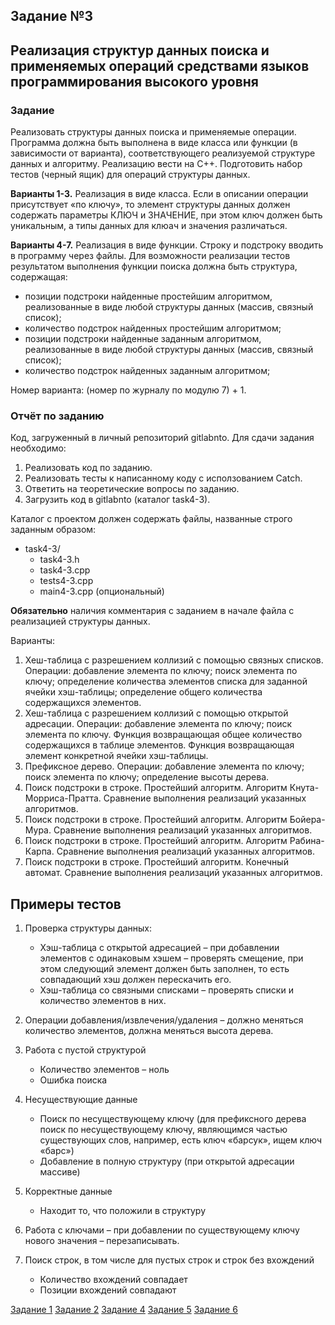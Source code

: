 ## Задание №3 

## Реализация структур данных поиска и применяемых операций средствами языков программирования высокого уровня

### Задание
Реализовать структуры данных поиска и применяемые операции.
Программа должна быть выполнена в виде класса или функции (в зависимости от варианта), соответствующего реализуемой структуре данных и алгоритму. Реализацию вести на C++. Подготовить набор тестов (черный ящик) для операций структуры данных.

**Варианты 1-3.** Реализация в виде класса. Если в описании операции присутствует «по ключу», то элемент структуры данных должен содержать параметры КЛЮЧ и ЗНАЧЕНИЕ, при этом ключ должен быть уникальным, а типы данных для клюач и значения различаться.

**Варианты 4-7.** Реализация в виде функции. Строку и подстроку вводить в программу через файлы. Для возможности реализации тестов результатом выполнения функции поиска должна быть структура, содержащая:
* позиции подстроки найденные простейшим алгоритмом, реализованные в виде любой структуры данных (массив, связный список);
* количество подстрок найденных простейшим алгоритмом;
* позиции подстроки найденные заданным алгоритмом, реализованные в виде любой структуры данных (массив, связный список);
* количество подстрок найденных заданным алгоритмом;

Номер варианта: (номер по журналу по модулю 7) + 1.

### Отчёт по заданию
Код, загруженный в личный репозиторий gitlabnto. Для сдачи задания необходимо:
1. Реализовать код по заданию.
2. Реализовать тесты к написанному коду с исползованием Catch.
3. Ответить на теоретические вопросы по заданию.
4. Загрузить код в gitlabnto (каталог task4-3).

Каталог с проектом должен содержать файлы, названные строго заданным образом:
* task4-3/
    * task4-3.h
    * task4-3.cpp
    * tests4-3.cpp
    * main4-3.cpp (опциональный)
    
**Обязательно** наличия комментария с заданием в начале файла с реализацией структуры данных.

Варианты:
1.	Хеш-таблица с разрешением коллизий с помощью связных списков. Операции: добавление элемента по ключу; поиск элемента по ключу; определение количества элементов списка для заданной ячейки хэш-таблицы; определение общего количества содержащихся элементов.
2.	Хеш-таблица с разрешением коллизий с помощью открытой адресации. Операции: добавление элемента по ключу; поиск элемента по ключу. Функция возвращающая общее количество содержащихся в таблице элементов. Функция возвращающая элемент конкретной ячейки хэш-таблицы.
3.	Префиксное дерево. Операции: добавление элемента по ключу; поиск элемента по ключу; определение высоты дерева.
4.	Поиск подстроки в строке. Простейший алгоритм. Алгоритм Кнута-Морриса-Пратта. Сравнение выполнения реализаций указанных алгоритмов.
5.	Поиск подстроки в строке. Простейший алгоритм. Алгоритм Бойера-Мура. Сравнение выполнения реализаций указанных алгоритмов.
6.	Поиск подстроки в строке. Простейший алгоритм. Алгоритм Рабина-Карпа. Сравнение выполнения реализаций указанных алгоритмов.
7.	Поиск подстроки в строке. Простейший алгоритм. Конечный автомат. Сравнение выполнения реализаций указанных алгоритмов.


## Примеры тестов
1.	Проверка структуры данных:
    -	Хэш-таблица с открытой адресацией – при добавлении элементов с одинаковым хэшем – проверять смещение, при этом следующий элемент должен быть заполнен, то есть совпадающий хэш должен перескачить его.
    -	Хэш-таблица со связными списками – проверять списки и количество элементов в них.
    
2.	Операции добавления/извлечения/удаления – должно меняться количество элементов, должна меняться высота дерева.

3.	Работа с пустой структурой
    - Количество элементов – ноль
    - Ошибка поиска
    
4.	Несуществующие данные
    - Поиск по несуществующему ключу (для префиксного дерева поиск по несуществующему ключу, являющимся частью существующих слов, например, есть ключ «барсук», ищем ключ «барс»)
    - Добавление в полную структуру (при открытой адресации массиве)
    
5.	Корректные данные
    - Находит то, что положили в структуру
    
6.	Работа с ключами – при добавлении по существующему ключу нового значения – перезаписывать.

7.	Поиск строк, в том числе для пустых строк и строк без вхождений
    - Количество вхождений совпадает
    - Позиции вхождений совпадают

[Задание 1](task4-1.md) [Задание 2](task4-2.md) [Задание 4](task4-4.md) [Задание 5](task4-5.md) [Задание 6](task4-6.md)
